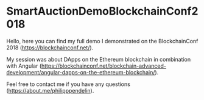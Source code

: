 # SmartAuctionDemoBlockchainConf2018

Hello, here you can find my full demo I demonstrated on the BlockchainConf 2018 (https://blockchainconf.net/).

My session was about DApps on the Ethereum blockchain in combination with Angular (https://blockchainconf.net/blockchain-advanced-development/angular-dapps-on-the-ethereum-blockchain/).

Feel free to contact me if you have any questions (https://about.me/philipppendelin).
